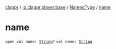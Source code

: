 [clappr](../../index.md) / [io.clappr.player.base](../index.md) / [NamedType](index.md) / [name](./name.md)

# name

`open val name: `[`String`](https://kotlinlang.org/api/latest/jvm/stdlib/kotlin/-string/index.html)`?`
`val name: `[`String`](https://kotlinlang.org/api/latest/jvm/stdlib/kotlin/-string/index.html)